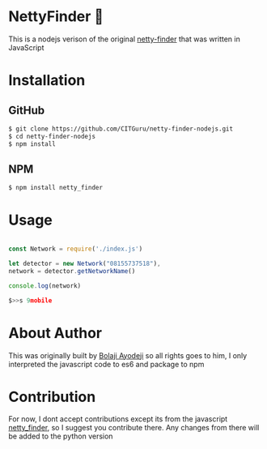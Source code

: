 # NettyFinder :rocket:

This is a nodejs verison of the original [netty-finder](https://github.com/BolajiAyodeji/netty-finder) that was written in JavaScript

# Installation

## GitHub

```bash
$ git clone https://github.com/CITGuru/netty-finder-nodejs.git
$ cd netty-finder-nodejs
$ npm install
```

## NPM

```bash
$ npm install netty_finder
```

# Usage

```js

const Network = require('./index.js')

let detector = new Network("08155737518"),
network = detector.getNetworkName()

console.log(network)

$>>s 9mobile

```

# About Author

This was originally built by [Bolaji Ayodeji](https://github.com/BolajiAyodeji) so all rights goes to him, I only interpreted the javascript code to es6 and package to npm

# Contribution
 
For now, I dont accept contributions except its from the javascript [netty_finder](https://github.com/BolajiAyodeji/netty-finder), so I suggest you contribute there. Any changes from there will be added to the python version


